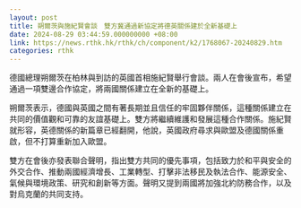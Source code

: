 ```yaml
---
layout: post
title: 朔爾茨與施紀賢會談　雙方冀通過新協定將德英關係建於全新基礎上
date: 2024-08-29 03:44:59.000000000 +08:00
link: https://news.rthk.hk/rthk/ch/component/k2/1768067-20240829.htm
categories: rthk
---
```


德國總理朔爾茨在柏林與到訪的英國首相施紀賢舉行會談。兩人在會後宣布，希望通過一項雙邊合作協定，將兩國關係建立在全新的基礎上。

朔爾茨表示，德國與英國之間有著長期並且信任的牢固夥伴關係，這種關係建立在共同的價值觀和可靠的友誼基礎上。雙方將繼續維護和發展這種合作關係。施紀賢就形容，英德關係的新篇章已經翻開，他說，英國政府尋求與歐盟及德國關係重啟，但不打算重新加入歐盟。

雙方在會後亦發表聯合聲明，指出雙方共同的優先事項，包括致力於和平與安全的外交合作、推動兩國經濟增長、工業轉型、打擊非法移民及執法合作、能源安全、氣候與環境政策、研究和創新等方面。聲明又提到兩國將加強北約防務合作，以及對烏克蘭的共同支持。
